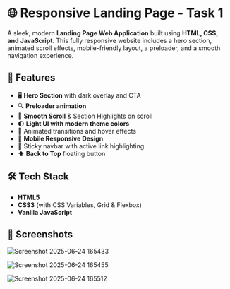 # 🌐 Responsive Landing Page - Task 1

A sleek, modern **Landing Page Web Application** built using **HTML, CSS, and JavaScript**. This fully responsive website includes a hero section, animated scroll effects, mobile-friendly layout, a preloader, and a smooth navigation experience.

## 🚀 Features

- 🖥️ **Hero Section** with dark overlay and CTA
- 🔍 **Preloader animation**
- 🎯 **Smooth Scroll** & Section Highlights on scroll
- 🌓 **Light UI with modern theme colors**
- 🎨 Animated transitions and hover effects
- 📱 **Mobile Responsive Design**
- 🧭 Sticky navbar with active link highlighting
- ⬆️ **Back to Top** floating button

## 🛠 Tech Stack

- **HTML5**
- **CSS3** (with CSS Variables, Grid & Flexbox)
- **Vanilla JavaScript**

## 📸 Screenshots

![Screenshot 2025-06-24 165433](https://github.com/user-attachments/assets/537da643-0144-45ea-a869-9e707c6dc2ea)

![Screenshot 2025-06-24 165455](https://github.com/user-attachments/assets/0bf9c919-65a7-4f53-b4a3-407f7171cb52)

![Screenshot 2025-06-24 165512](https://github.com/user-attachments/assets/86d5172d-146d-4388-9cf7-3aad139a7aac)
